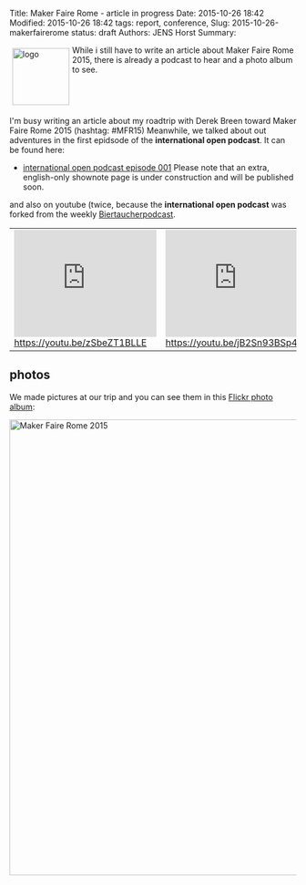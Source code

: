 Title: Maker Faire Rome - article in progress
Date: 2015-10-26 18:42
Modified: 2015-10-26 18:42
tags: report, conference, 
Slug: 2015-10-26-makerfairerome
status: draft
Authors: JENS Horst
Summary: <div style="float: left; padding:5px"><img src="/images/doppeltuxklein.jpeg" width="100" alt="logo"></div> While i still have to write an article about Maker Faire Rome 2015, there is already a podcast to hear and a photo album to see.<div style="clear:both;"></div>

I'm busy writing an article about my roadtrip with Derek Breen toward Maker Faire Rome 2015 (hashtag: #MFR15) Meanwhile, we talked about out adventures in the first epidsode of the **international open podcast**. It can be found here:

  * [international open podcast episode 001](http://spielend-programmieren.at/de:podcast:biertaucher:2015:227) Please note that an extra, english-only shownote page is under construction and will be published soon.
  
and also on youtube (twice, because the **international open podcast** was forked from the weekly [Biertaucherpodcast](http://bieraucher.at).
<table><tr><td>
<iframe width="250" height="188" src="https://www.youtube.com/embed/zSbeZT1BLLE" frameborder="0" allowfullscreen></iframe><br><a href="https://youtu.be/zSbeZT1BLLE">https://youtu.be/zSbeZT1BLLE</a>
</td><td>
<iframe width="250" height="188" src="https://www.youtube.com/embed/jB2Sn93BSp4" frameborder="0" allowfullscreen></iframe> <br><a href="https://youtu.be/jB2Sn93BSp4">https://youtu.be/jB2Sn93BSp4</a>
</td></tr></table>

## photos

We made pictures at our trip and you can see them in this [Flickr photo album](https://flic.kr/s/aHsknsYBvd):

<a data-flickr-embed="true"  href="https://www.flickr.com/photos/horstjens/albums/72157659989524426" title="Maker Faire Rome 2015"><img src="https://farm6.staticflickr.com/5663/22302002905_7508f420c3_b.jpg" width="600" height="800" alt="Maker Faire Rome 2015"></a><script async src="//embedr.flickr.com/assets/client-code.js" charset="utf-8"></script>
